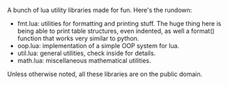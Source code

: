 A bunch of lua utility libraries made for fun. Here's the rundown:

- fmt.lua: utilities for formatting and printing stuff. The huge thing here is
  being able to print table structures, even indented, as well a format()
  function that works very similar to python.
- oop.lua: implementation of a simple OOP system for lua.
- util.lua: general utilities, check inside for details.
- math.lua: miscellaneous mathematical utilities.

Unless otherwise noted, all these libraries are on the public domain.
